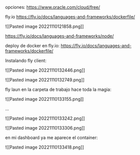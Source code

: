 opciones: https://www.oracle.com/cloud/free/

fly.io https://fly.io/docs/languages-and-frameworks/dockerfile/

![[Pasted image 20221110121858.png]]

https://fly.io/docs/languages-and-frameworks/node/

deploy de docker en fly.io: https://fly.io/docs/languages-and-frameworks/dockerfile/

Instalando fly client:

![[Pasted image 20221110132446.png]]

![[Pasted image 20221110132749.png]]

fly laun en la carpeta de trabajo hace toda la magia:

![[Pasted image 20221110133155.png]]

...

![[Pasted image 20221110133242.png]]

![[Pasted image 20221110133306.png]]

en mi dashboard ya me aparece el container:

![[Pasted image 20221110133418.png]]